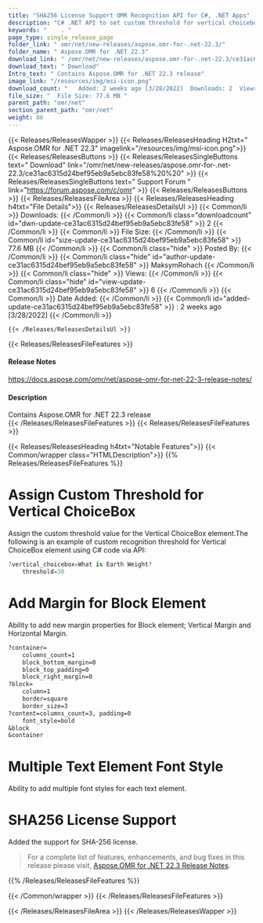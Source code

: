 ```yaml
---
title: "SHA256 License Support OMR Recognition API for C#, .NET Apps"
description: "C# .NET API to set custom threshold for vertical choicebox, new margin properties for Block OMR element, add multiple text font styles, SHA-256 license support."
keywords: "    . "
page_type: single_release_page
folder_link: " omr/net/new-releases/aspose.omr-for-.net-22.3/"
folder_name: " Aspose.OMR for .NET 22.3"
download_link: " /omr/net/new-releases/aspose.omr-for-.net-22.3/ce31ac6315d24bef95eb9a5ebc83fe58"
download_text: " Download"
Intro_text: " Contains Aspose.OMR for .NET 22.3 release"
image_link: "/resources/img/msi-icon.png"
download_count: "   Added: 2 weeks ago [3/28/2022]  Downloads: 2  Views: 5"
file_size: "  File Size: 77.6 MB "
parent_path: "omr/net"
section_parent_path: "omr/net"
weight: 86
---
```


{{< Releases/ReleasesWapper >}}
{{< Releases/ReleasesHeading H2txt=" Aspose.OMR for .NET 22.3" imagelink="/resources/img/msi-icon.png">}}
{{< Releases/ReleasesButtons >}}
{{< Releases/ReleasesSingleButtons text=" Download" link="/omr/net/new-releases/aspose.omr-for-.net-22.3/ce31ac6315d24bef95eb9a5ebc83fe58%20%20" >}}
{{< Releases/ReleasesSingleButtons text=" Support Forum " link="https://forum.aspose.com/c/omr" >}}
{{< Releases/ReleasesButtons >}}
{{< Releases/ReleasesFileArea >}}
{{< Releases/ReleasesHeading h4txt="File Details">}}
{{< Releases/ReleasesDetailsUl >}}
{{< Common/li  >}} Downloads: {{< /Common/li >}}
{{< Common/li class="downloadcount" id="dwn-update-ce31ac6315d24bef95eb9a5ebc83fe58" >}} 2 {{< /Common/li >}}
{{< Common/li  >}} File Size: {{< /Common/li >}}
{{< Common/li id="size-update-ce31ac6315d24bef95eb9a5ebc83fe58" >}} 77.6 MB {{< /Common/li >}}
{{< Common/li  class="hide" >}} Posted By: {{< /Common/li >}}
{{< Common/li class="hide" id="author-update-ce31ac6315d24bef95eb9a5ebc83fe58" >}} MaksymRohach {{< /Common/li >}}
{{< Common/li class="hide"  >}} Views: {{< /Common/li >}}
{{< Common/li class="hide" id="view-update-ce31ac6315d24bef95eb9a5ebc83fe58" >}} 6 {{< /Common/li >}}
{{< Common/li  >}} Date Added: {{< /Common/li >}}
{{< Common/li id="added-update-ce31ac6315d24bef95eb9a5ebc83fe58" >}} : 2 weeks ago [3/28/2022] {{< /Common/li >}}

    {{< /Releases/ReleasesDetailsUl >}}

{{< Releases/ReleasesFileFeatures >}}
<h4>Release Notes</h4><div><a href="https://docs.aspose.com/omr/net/aspose-omr-for-net-22-3-release-notes/">https://docs.aspose.com/omr/net/aspose-omr-for-net-22-3-release-notes/</a></div><h4>Description</h4><div class="HTMLDescription">Contains Aspose.OMR for .NET 22.3 release</div>
{{< /Releases/ReleasesFileFeatures >}}
{{< Releases/ReleasesFileFeatures >}}

{{< Releases/ReleasesHeading h4txt="Notable Features">}}
{{< Common/wrapper class="HTMLDescription">}}
{{% Releases/ReleasesFileFeatures %}}

# Assign Custom Threshold for Vertical ChoiceBox

Assign the custom threshold value for the Vertical ChoiceBox element.The following is an example of custom recognition threshold for Vertical ChoiceBox element using C# code via API:

```csharp
?vertical_choicebox=What is Earth Weight?
	threshold=30
```

# Add Margin for Block Element

Ability to add new margin properties for Block element; Vertical Margin and Horizontal Margin.

```markdown
?container=
	columns_count=1
	block_bottom_margin=0
	block_top_padding=0
	block_right_margin=0
?block=
	column=1
	border=square
	border_size=3	
?content=columns_count=3, padding=0
	font_style=bold
&block
&container
```

# Multiple Text Element Font Style

Ability to add multiple font styles for each text element.

# SHA256 License Support

Added the support for SHA-256 license.

> For a complete list of features, enhancements, and bug fixes in this release please visit, [Aspose.OMR for .NET 22.3 Release Notes](https://docs.aspose.com/omr/net/aspose-omr-for-net-22-3-release-notes/).

{{% /Releases/ReleasesFileFeatures %}}

{{< /Common/wrapper >}}
{{< /Releases/ReleasesFileFeatures >}}

{{< /Releases/ReleasesFileArea >}}
{{< /Releases/ReleasesWapper >}}
